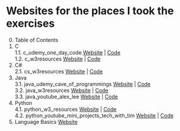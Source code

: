 # Websites for the places I took the exercises

0. Table of Contents
1. C  
  1.1. c_udemy_one_day_code [Website](https://www.udemy.com/course/curso-completo-de-linguagem-c-iniciante-ao-avancado/) | [Code](https://github.com/awlaska/programacao/tree/main/c_udemy_one_day_code)  
  1.2. c_w3resources [Website]() | [Code](https://github.com/awlaska/programacao/tree/main/c_w3resources)  
2. C#  
  2.1. cs_w3resources [Website]() | [Code](https://github.com/awlaska/programacao/tree/main/cs_w3resources)  
3. Java  
  3.1. java_udemy_cave_of_programmings [Website]() | [Code](https://github.com/awlaska/programacao/tree/main/java_udemy_cave_of_programming)  
  3.2. java_w3resources [Website]() | [Code](https://github.com/awlaska/programacao/tree/main/java_w3resources)  
  3.3. java_youtube_alex_lee [Website]() | [Code](https://github.com/awlaska/programacao/tree/main/java_youtube_alex_lee)  
4. Python  
  4.1. python_w3_resources [Website]() | [Code](https://github.com/awlaska/programacao/tree/main/python_w3resources)   
  4.2. python_youtube_mini_projects_tech_with_tim [Website]() | [Code](https://github.com/awlaska/programacao/tree/main/python_youtube_mini_projects_tech_with_tim)   
5. Language Basics [Website](https://github.com/awlaska/programacao/tree/main/language_basics_md)  
